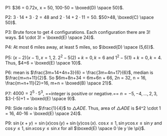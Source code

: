 
P1: $36 = 0.72x, x = 50, 100-50 = \boxed{D) \space 50}$.

P2:  $3\cdot 14 + 3 \cdot 2 = 48$ and $2 \cdot 14 + 2 \cdot 11 = 50$. $50>48, \boxed{C) \space 50}$.

P3: Brute force to get $4$ configurations. Each configuration there are $3!$ ways. $4 \cdot 3! = \boxed{E) \space 24}$.

P4: At most 6 miles away, at least 5 miles, so $\boxed{D) \space (5,6)}$.

P5: $(x-2)(x-1), x = 1,2$. $2^2-5(2) + k = 0, k = 6$ and $1^2-5(1) + k = 0, k = 4$. Thus, $4+6 = \boxed{E) \space 10}$.

P6: mean is $\frac{3m+14+4n+3}{6} = \frac{3m+4n+17}{6}$, median is $\frac{m+n+11}{2}$. So $6m+8n+34 = 6m+6n + 66, 2n = 32, n = 16, \frac{m+n+11}{2}=16, m+n = \boxed{B) \space 21}$.

P7: $4000 = 2^5 \cdot 5^3$, ==integer is positive or negative.== $n= -5,-4,...,2,3$, $3-(-5)+1 = \boxed{E) \space 9}$.

P8: Side ratio is $\frac{1}{4}$ to $\triangle ADE$. Thus, area of $\triangle ADE$ is $4^2 \cdot 1 = 16, 40-16 = \boxed{E) \space 24}$.

P9: $\sin(x+y) = \sin(x)\cos(y) + \sin(y)\cos(x)$. $\cos{x} \le 1, \sin{y}\cos{x} \le \sin{y}$ and $\cos{y} \le 1, \sin{x}\cos{y} \le \sin{x}$ for all $\boxed{E) \space 0 \le y \le \pi}$.

